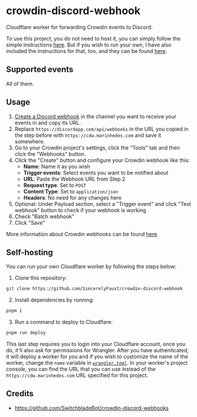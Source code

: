 # crowdin-discord-webhook

Cloudflare worker for forwarding Crowdin events to Discord.

To use this project, you do not need to host it, you can simply follow the simple instructions [here](#usage).
But if you wish to run your own, I have also included the instructions for that, too, and they can be found [here](#self-hosting).

## Supported events

All of them.

## Usage

1. [Create a Discord webhook](https://support.discord.com/hc/en-us/articles/228383668-Intro-to-Webhooks) in the channel you want to receive your events in and copy its URL.
2. Replace `https://discordapp.com/api/webhooks` in the URL you copied in the step before with `https://cdw.marinhedes.com` and save it somewhere.
3. Go to your Crowdin project's settings, click the "Tools" tab and then click the "Webhooks" button.
4. Click the "Create" button and configure your Crowdin webhook like this:
   - **Name**: Name it as you wish
   - **Trigger events**: Select events you want to be notified about
   - **URL**: Paste the Webhook URL from Step 2
   - **Request type**: Set to `POST`
   - **Content Type**: Set to `application/json`
   - **Headers**: No need for any changes here
5. Optional: Under Payload section, select a "Trigger event" and click "Test webhook" button to check if your webhook is working
6. Check "Batch webhook"
7. Click "Save"

More information about Crowdin webhooks can be found [here](https://support.crowdin.com/webhooks/).

## Self-hosting

You can run your own Cloudflare worker by following the steps below:

1. Clone this repository:

```sh
git clone https://github.com/SincerelyFaust/crowdin-discord-webhook
```

2. Install dependencies by running:

```sh
pnpm i
```

3. Run a command to deploy to Cloudflare:

```sh
pnpm run deploy
```

This last step requires you to login into your Cloudflare account, once you do, it'll also ask for permissions for Wrangler.
After you have authenticated, it will deploy a worker for you and if you wish to customize the name of the worker, change the `name` variable in [`wrangler.toml`](wrangler.toml).
In your worker's project console, you can find the URL that you can use instead of the `https://cdw.marinhedes.com` URL specified for this project.

## Credits

- https://github.com/SwitchbladeBot/crowdin-discord-webhooks
